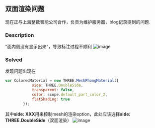 ## 双面渲染问题

现在正与上海整数智能公司合作，负责为维护服务器，blog记录提到的问题.

### Description

"面内侧没有显示出来"，导致标注过程不顺利
![image](https://github.com/xxllff/xu/assets/73295053/722b6bd7-b106-401b-9a7f-ce289309745c)

### Solved

发现问题出现在

```jsx
var ColoredMaterial = new THREE.MeshPhongMaterial({
            side: THREE.DoubleSide,
            transparent: false,
            color: scope.default_part_color_2,
            flatShading: true
        });
```

其中**side: XXX**用来控制mesh的渲染option，此处应该选择**side: THREE.DoubleSide**（双面渲染）
![image](https://github.com/xxllff/xu/assets/73295053/6f82df7c-4327-4904-9850-7c267eb534c9)
